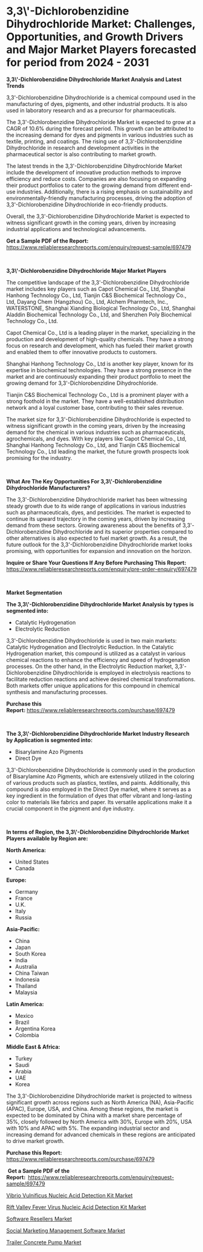 <p><h1>3,3\'-Dichlorobenzidine Dihydrochloride Market: Challenges, Opportunities, and Growth Drivers and Major Market Players forecasted for period from 2024 - 2031</h1></p><p><strong>3,3\'-Dichlorobenzidine Dihydrochloride Market Analysis and Latest Trends</strong></p>
<p><p>3,3'-Dichlorobenzidine Dihydrochloride is a chemical compound used in the manufacturing of dyes, pigments, and other industrial products. It is also used in laboratory research and as a precursor for pharmaceuticals.</p><p>The 3,3'-Dichlorobenzidine Dihydrochloride Market is expected to grow at a CAGR of 10.6% during the forecast period. This growth can be attributed to the increasing demand for dyes and pigments in various industries such as textile, printing, and coatings. The rising use of 3,3'-Dichlorobenzidine Dihydrochloride in research and development activities in the pharmaceutical sector is also contributing to market growth.</p><p>The latest trends in the 3,3'-Dichlorobenzidine Dihydrochloride Market include the development of innovative production methods to improve efficiency and reduce costs. Companies are also focusing on expanding their product portfolios to cater to the growing demand from different end-use industries. Additionally, there is a rising emphasis on sustainability and environmentally-friendly manufacturing processes, driving the adoption of 3,3'-Dichlorobenzidine Dihydrochloride in eco-friendly products.</p><p>Overall, the 3,3'-Dichlorobenzidine Dihydrochloride Market is expected to witness significant growth in the coming years, driven by increasing industrial applications and technological advancements.</p></p>
<p><strong>Get a Sample PDF of the Report:&nbsp;</strong> <a href="https://www.reliableresearchreports.com/enquiry/request-sample/697479">https://www.reliableresearchreports.com/enquiry/request-sample/697479</a></p>
<p>&nbsp;</p>
<p><strong>3,3\'-Dichlorobenzidine Dihydrochloride Major Market Players</strong></p>
<p><p>The competitive landscape of the 3,3'-Dichlorobenzidine Dihydrochloride market includes key players such as Capot Chemical Co., Ltd, Shanghai Hanhong Technology Co., Ltd, Tianjin C&S Biochemical Technology Co., Ltd, Dayang Chem (Hangzhou) Co., Ltd, Alchem Pharmtech, Inc., WATERSTONE, Shanghai Xianding Biological Technology Co., Ltd, Shanghai Aladdin Biochemical Technology Co., Ltd, and Shenzhen Poly Biochemical Technology Co., Ltd.</p><p>Capot Chemical Co., Ltd is a leading player in the market, specializing in the production and development of high-quality chemicals. They have a strong focus on research and development, which has fueled their market growth and enabled them to offer innovative products to customers.</p><p>Shanghai Hanhong Technology Co., Ltd is another key player, known for its expertise in biochemical technologies. They have a strong presence in the market and are continuously expanding their product portfolio to meet the growing demand for 3,3'-Dichlorobenzidine Dihydrochloride.</p><p>Tianjin C&S Biochemical Technology Co., Ltd is a prominent player with a strong foothold in the market. They have a well-established distribution network and a loyal customer base, contributing to their sales revenue.</p><p>The market size for 3,3'-Dichlorobenzidine Dihydrochloride is expected to witness significant growth in the coming years, driven by the increasing demand for the chemical in various industries such as pharmaceuticals, agrochemicals, and dyes. With key players like Capot Chemical Co., Ltd, Shanghai Hanhong Technology Co., Ltd, and Tianjin C&S Biochemical Technology Co., Ltd leading the market, the future growth prospects look promising for the industry.</p></p>
<p>&nbsp;</p>
<p><strong>What Are The Key Opportunities For 3,3\'-Dichlorobenzidine Dihydrochloride Manufacturers?</strong></p>
<p><p>The 3,3'-Dichlorobenzidine Dihydrochloride market has been witnessing steady growth due to its wide range of applications in various industries such as pharmaceuticals, dyes, and pesticides. The market is expected to continue its upward trajectory in the coming years, driven by increasing demand from these sectors. Growing awareness about the benefits of 3,3'-Dichlorobenzidine Dihydrochloride and its superior properties compared to other alternatives is also expected to fuel market growth. As a result, the future outlook for the 3,3'-Dichlorobenzidine Dihydrochloride market looks promising, with opportunities for expansion and innovation on the horizon.</p></p>
<p><strong>Inquire or Share Your Questions If Any Before Purchasing This Report:</strong> <a href="https://www.reliableresearchreports.com/enquiry/pre-order-enquiry/697479">https://www.reliableresearchreports.com/enquiry/pre-order-enquiry/697479</a></p>
<p>&nbsp;</p>
<p><strong>Market Segmentation</strong></p>
<p><strong>The 3,3\'-Dichlorobenzidine Dihydrochloride Market Analysis by types is segmented into:</strong></p>
<p><ul><li>Catalytic Hydrogenation</li><li>Electrolytic Reduction</li></ul></p>
<p><p>3,3'-Dichlorobenzidine Dihydrochloride is used in two main markets: Catalytic Hydrogenation and Electrolytic Reduction. In the Catalytic Hydrogenation market, this compound is utilized as a catalyst in various chemical reactions to enhance the efficiency and speed of hydrogenation processes. On the other hand, in the Electrolytic Reduction market, 3,3'-Dichlorobenzidine Dihydrochloride is employed in electrolysis reactions to facilitate reduction reactions and achieve desired chemical transformations. Both markets offer unique applications for this compound in chemical synthesis and manufacturing processes.</p></p>
<p><strong>Purchase this Report:&nbsp;</strong><a href="https://www.reliableresearchreports.com/purchase/697479">https://www.reliableresearchreports.com/purchase/697479</a></p>
<p>&nbsp;</p>
<p><strong>The 3,3\'-Dichlorobenzidine Dihydrochloride Market Industry Research by Application is segmented into:</strong></p>
<p><ul><li>Bisarylamine Azo Pigments</li><li>Direct Dye</li></ul></p>
<p><p>3,3'-Dichlorobenzidine Dihydrochloride is commonly used in the production of Bisarylamine Azo Pigments, which are extensively utilized in the coloring of various products such as plastics, textiles, and paints. Additionally, this compound is also employed in the Direct Dye market, where it serves as a key ingredient in the formulation of dyes that offer vibrant and long-lasting color to materials like fabrics and paper. Its versatile applications make it a crucial component in the pigment and dye industry.</p></p>
<p>&nbsp;</p>
<p><strong>In terms of Region, the 3,3\'-Dichlorobenzidine Dihydrochloride Market Players available by Region are:</strong></p>
<p>
    <p> <strong> North America: </strong>
        <ul>
            <li>United States</li>
            <li>Canada</li>
        </ul>
        </p> 
    <p> <strong> Europe: </strong>
        <ul>
            <li>Germany</li>
            <li>France</li>
            <li>U.K.</li>
            <li>Italy</li>
            <li>Russia</li>
        </ul>
        </p> 
    <p> <strong> Asia-Pacific: </strong>
        <ul>
            <li>China</li>
            <li>Japan</li>
            <li>South Korea</li>
            <li>India</li>
            <li>Australia</li>
            <li>China Taiwan</li>
            <li>Indonesia</li>
            <li>Thailand</li>
            <li>Malaysia</li>
        </ul>
        </p> 
    <p> <strong> Latin America: </strong>
        <ul>
            <li>Mexico</li>
            <li>Brazil</li>
            <li>Argentina Korea</li>
            <li>Colombia</li>
        </ul>
        </p> 
    <p> <strong> Middle East & Africa: </strong>
        <ul>
            <li>Turkey</li>
            <li>Saudi</li>
            <li>Arabia</li>
            <li>UAE</li>
            <li>Korea</li>
        </ul>
    </p>
    </p>
<p><p>The 3,3'-Dichlorobenzidine Dihydrochloride market is projected to witness significant growth across regions such as North America (NA), Asia-Pacific (APAC), Europe, USA, and China. Among these regions, the market is expected to be dominated by China with a market share percentage of 35%, closely followed by North America with 30%, Europe with 20%, USA with 10% and APAC with 5%. The expanding industrial sector and increasing demand for advanced chemicals in these regions are anticipated to drive market growth.</p></p>
<p><strong>Purchase this Report: </strong><a href="https://www.reliableresearchreports.com/purchase/697479">https://www.reliableresearchreports.com/purchase/697479</a></p>
<p>&nbsp;<strong>Get a Sample PDF of the Report:&nbsp;&nbsp;</strong><a href="https://www.reliableresearchreports.com/enquiry/request-sample/697479">https://www.reliableresearchreports.com/enquiry/request-sample/697479</a></p>
<p><strong></strong></p>
<p><p><a href="https://issuu.com/reportprime-2/docs/vibrio-vulnificus-nucleic-acid-detection-kit-marke">Vibrio Vulnificus Nucleic Acid Detection Kit Market</a></p><p><a href="https://issuu.com/reportprime-2/docs/rift-valley-fever-virus-nucleic-acid-detection-kit">Rift Valley Fever Virus Nucleic Acid Detection Kit Market</a></p><p><a href="https://medium.com/@walterstanley64/software-resellers-nbsp-market-focuses-on-market-share-size-and-projected-forecast-till-2031-c4d2c28a7d93">Software Resellers Market</a></p><p><a href="https://medium.com/@walterstanley64/social-marketing-management-software-market-competitive-analysis-market-trends-and-forecast-to-ed96c9a235e7">Social Marketing Management Software Market</a></p><p><a href="https://github.com/Airanohannonzb68e5pb53oc1/Market-Research-Report-List-1/blob/main/trailer-concrete-pump-market.md">Trailer Concrete Pump Market</a></p></p>